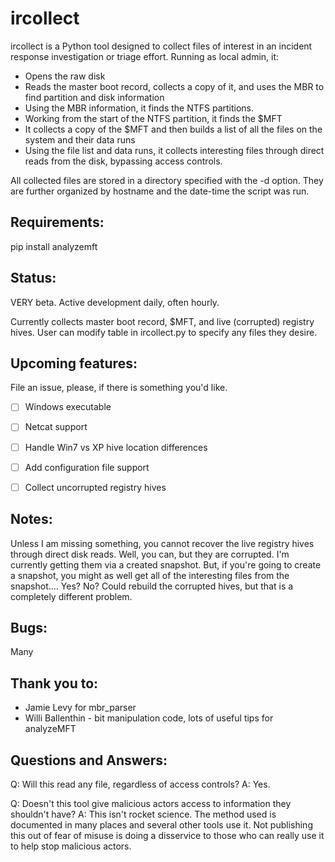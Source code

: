 ircollect
=========

ircollect is a Python tool designed to collect files of interest in an incident response investigation
or triage effort. Running as local admin, it:

* Opens the raw disk
* Reads the master boot record, collects a copy of it, and uses the MBR to find partition and disk information
* Using the MBR information, it finds the NTFS partitions.
* Working from the start of the NTFS partition, it finds the $MFT
* It collects a copy of the $MFT and then builds a list of all the files on the system and their data runs
* Using the file list and data runs, it collects interesting files through direct reads from the disk,
bypassing access controls.

All collected files are stored in a directory specified with the -d option. They are further organized by
hostname and the date-time the script was run.

Requirements:
-------------

pip install analyzemft

Status:
-------

VERY beta. Active development daily, often hourly.

Currently collects master boot record, $MFT, and live (corrupted) registry hives. User can modify table in ircollect.py
to specify any files they desire. 

Upcoming features:
------------------

File an issue, please, if there is something you'd like.

- [ ] Windows executable
- [ ] Netcat support
- [ ] Handle Win7 vs XP hive location differences
- [ ] Add configuration file support
- [ ] Collect uncorrupted registry hives


Notes:
------

Unless I am missing something, you cannot recover the live registry hives through direct disk reads. Well, you can,
but they are corrupted. I'm currently getting them via a created snapshot. But, if you're going to create a snapshot,
you might as well get all of the interesting files from the snapshot.... Yes? No? Could rebuild the corrupted hives,
but that is a completely different problem.

Bugs:
-----

Many

Thank you to:
-------------

* Jamie Levy for mbr_parser
* Willi Ballenthin - bit manipulation code, lots of useful tips for analyzeMFT

Questions and Answers:
-----------------------

Q: Will this read any file, regardless of access controls?
A: Yes.

Q: Doesn't this tool give malicious actors access to information they shouldn't have?
A: This isn't rocket science. The method used is documented in many places and several other tools use it. Not
publishing this out of fear of misuse is doing a disservice to those who can really use it to help stop malicious
actors.
